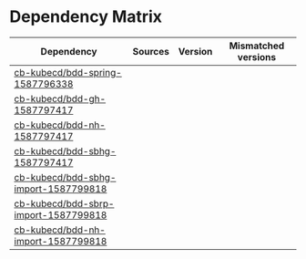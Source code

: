 # Dependency Matrix

Dependency | Sources | Version | Mismatched versions
---------- | ------- | ------- | -------------------
[cb-kubecd/bdd-spring-1587796338](https://github.com/cb-kubecd/bdd-spring-1587796338.git) |  | []() | 
[cb-kubecd/bdd-gh-1587797417](https://github.com/cb-kubecd/bdd-gh-1587797417.git) |  | []() | 
[cb-kubecd/bdd-nh-1587797417](https://github.com/cb-kubecd/bdd-nh-1587797417.git) |  | []() | 
[cb-kubecd/bdd-sbhg-1587797417](https://github.com/cb-kubecd/bdd-sbhg-1587797417.git) |  | []() | 
[cb-kubecd/bdd-sbhg-import-1587799818](https://github.com/cb-kubecd/bdd-sbhg-import-1587799818.git) |  | []() | 
[cb-kubecd/bdd-sbrp-import-1587799818](https://github.com/cb-kubecd/bdd-sbrp-import-1587799818.git) |  | []() | 
[cb-kubecd/bdd-nh-import-1587799818](https://github.com/cb-kubecd/bdd-nh-import-1587799818.git) |  | []() | 
